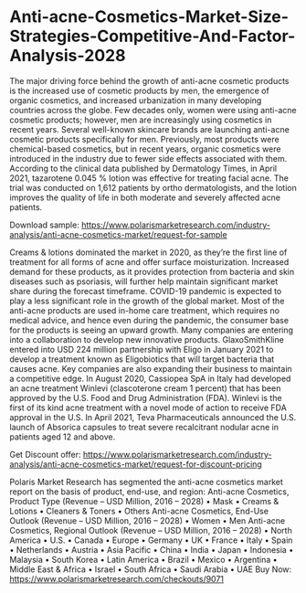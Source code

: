 # Anti-acne-Cosmetics-Market-Size-Strategies-Competitive-And-Factor-Analysis-2028
The major driving force behind the growth of anti-acne cosmetic products is the increased use of cosmetic products by men, the emergence of organic cosmetics, and increased urbanization in many developing countries across the globe. Few decades only, women were using anti-acne cosmetic products; however, men are increasingly using cosmetics in recent years.
Several well-known skincare brands are launching anti-acne cosmetic products specifically for men. Previously, most products were chemical-based cosmetics, but in recent years, organic cosmetics were introduced in the industry due to fewer side effects associated with them.
According to the clinical data published by Dermatology Times, in April 2021, tazarotene 0.045 % lotion was effective for treating facial acne. The trial was conducted on 1,612 patients by ortho dermatologists, and the lotion improves the quality of life in both moderate and severely affected acne patients.

Download sample: https://www.polarismarketresearch.com/industry-analysis/anti-acne-cosmetics-market/request-for-sample

Creams & lotions dominated the market in 2020, as they’re the first line of treatment for all forms of acne and offer surface moisturization. Increased demand for these products, as it provides protection from bacteria and skin diseases such as psoriasis, will further help maintain significant market share during the forecast timeframe.
COVID-19 pandemic is expected to play a less significant role in the growth of the global market. Most of the anti-acne products are used in-home care treatment, which requires no medical advice, and hence even during the pandemic, the consumer base for the products is seeing an upward growth.
Many companies are entering into a collaboration to develop new innovative products. GlaxoSmithKline entered into USD 224 million partnership with Eligo in January 2021 to develop a treatment known as Eligobiotics that will target bacteria that causes acne. Key companies are also expanding their business to maintain a competitive edge.
In August 2020, Cassiopea SpA in Italy had developed an acne treatment Winlevi (clascoterone cream 1 percent) that has been approved by the U.S. Food and Drug Administration (FDA). Winlevi is the first of its kind acne treatment with a novel mode of action to receive FDA approval in the U.S. In April 2021, Teva Pharmaceuticals announced the U.S. launch of Absorica capsules to treat severe recalcitrant nodular acne in patients aged 12 and above.

Get Discount offer: https://www.polarismarketresearch.com/industry-analysis/anti-acne-cosmetics-market/request-for-discount-pricing

Polaris Market Research has segmented the anti-acne cosmetics market report on the basis of product, end-use, and region:
 Anti-acne Cosmetics, Product Type (Revenue – USD Million, 2016 – 2028)
•	Mask
•	Creams & Lotions
•	Cleaners & Toners
•	Others
Anti-acne Cosmetics, End-Use Outlook (Revenue – USD Million, 2016 – 2028)
•	Women
•	Men
Anti-acne Cosmetics, Regional Outlook (Revenue – USD Million, 2016 – 2028)
•	North America
•	U.S.
•	Canada
•	Europe
•	Germany
•	UK
•	France
•	Italy
•	Spain
•	Netherlands
•	Austria
•	Asia Pacific
•	China
•	India
•	Japan
•	Indonesia
•	Malaysia
•	South Korea
•	Latin America
•	Brazil
•	Mexico
•	Argentina
•	Middle East & Africa
•	Israel
•	South Africa
•	Saudi Arabia
•	UAE
Buy Now: https://www.polarismarketresearch.com/checkouts/9071


